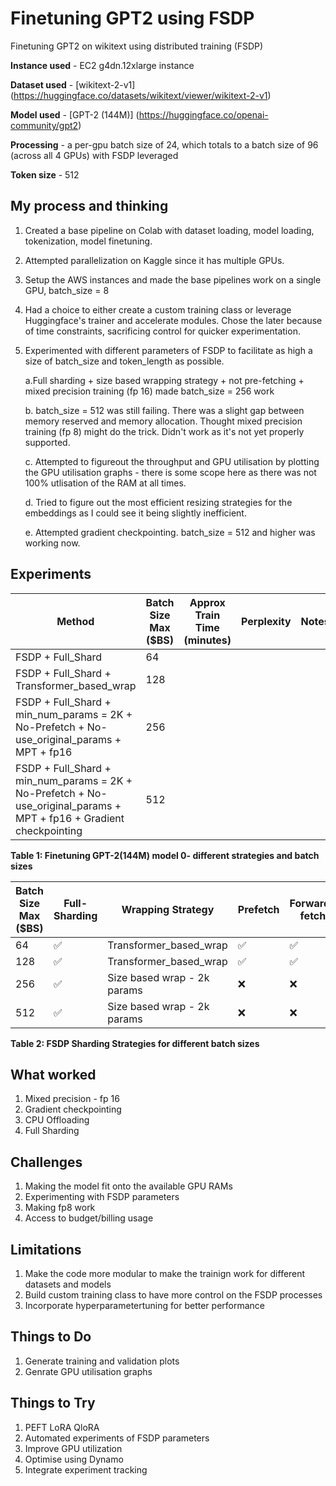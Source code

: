 # Finetuning GPT2 using FSDP
Finetuning GPT2 on wikitext using distributed training (FSDP)

**Instance used** - EC2 g4dn.12xlarge instance

**Dataset used** - [wikitext-2-v1] (https://huggingface.co/datasets/wikitext/viewer/wikitext-2-v1)

**Model used** - [GPT-2 (144M)] (https://huggingface.co/openai-community/gpt2)

**Processing** - a per-gpu batch size of 24, which totals to a batch size of 96 (across all 4 GPUs) with FSDP leveraged

**Token size** - 512 

## My process and thinking
1. Created a base pipeline on Colab with dataset loading, model loading, tokenization, model finetuning.
   
2. Attempted parallelization on Kaggle since it has multiple GPUs.
   
3. Setup the AWS instances and made the base pipelines work on a single GPU, batch_size = 8
   
4. Had a choice to either create a custom training class or leverage Huggingface's trainer and accelerate modules. Chose the later because of time constraints, sacrificing control for quicker experimentation.
   
5. Experimented with different parameters of FSDP to facilitate as high a size of batch_size and token_length as possible.
   
   a.Full sharding + size based wrapping strategy + not pre-fetching + mixed precision training (fp 16) made batch_size = 256 work

   b. batch_size = 512 was still failing. There was a slight gap between memory reserved and memory allocation. Thought mixed precision training (fp 8) might do the trick. Didn't work as it's not yet properly supported.
   
   c. Attempted to figureout the throughput and GPU utilisation by plotting the GPU utilisation graphs - there is some scope here as there was not 100% utlisation of the RAM at all times.

   d. Tried to figure out the most efficient resizing strategies for the embeddings as I could see it being  slightly inefficient.
   
   e. Attempted gradient checkpointing. batch_size = 512 and higher was working now.



## Experiments


| Method | Batch Size Max ($BS) | Approx Train Time (minutes) | Perplexity | Notes
| --- | --- | --- | --- | --- |
| FSDP + Full_Shard | 64 |  |  |  |
| FSDP + Full_Shard + Transformer_based_wrap | 128 |  |  |  |
| FSDP + Full_Shard + min_num_params = 2K + No-Prefetch + No-use_original_params + MPT + fp16 | 256 |  |  |  |
| FSDP + Full_Shard + min_num_params = 2K + No-Prefetch + No-use_original_params + MPT + fp16 + Gradient checkpointing  | 512 |  |  |  |

**Table 1: Finetuning GPT-2(144M) model 0- different strategies and batch sizes**

| Batch Size Max ($BS) | Full-Sharding | Wrapping Strategy | Prefetch | Forward-fetch | use_original_params | CPU-RAM Offloading+Efficient Loading | Mixed Precision Training
| --- | --- | --- | --- | --- | --- | --- | --- |
| 64 | ✅ | Transformer_based_wrap |✅  | ✅ | ✅ | ✅ |❌  |
| 128 | ✅ | Transformer_based_wrap | ✅ | ✅ | ✅ |✅  | ❌ |
| 256 | ✅ | Size based wrap - 2k params | ❌ | ❌ | ❌ | ✅ | ✅ |
| 512  | ✅ | Size based wrap - 2k params |  ❌| ❌ | ❌ | ✅ | ✅ |

**Table 2: FSDP Sharding Strategies for different batch sizes**

## What worked
1. Mixed precision - fp 16
2. Gradient checkpointing
3. CPU Offloading
4. Full Sharding

## Challenges 
1. Making the model fit onto the available GPU RAMs
2. Experimenting with FSDP parameters
3. Making fp8 work
4. Access to budget/billing usage

## Limitations
1. Make the code more modular to make the trainign work for different datasets and models 
2. Build custom training class to have more control on the FSDP processes
3. Incorporate hyperparametertuning for better performance

## Things to Do
1. Generate training and validation plots
2. Genrate GPU utilisation graphs

## Things to Try
1. PEFT LoRA QloRA
2. Automated experiments of FSDP parameters
3. Improve GPU utilization
4. Optimise using Dynamo
5. Integrate experiment tracking 





